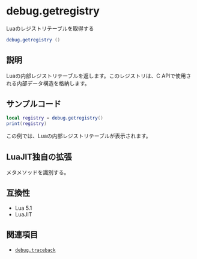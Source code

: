 # debug.getregistry

Luaのレジストリテーブルを取得する

```lua
debug.getregistry ()
```

## 説明

Luaの内部レジストリテーブルを返します。このレジストリは、C APIで使用される内部データ構造を格納します。

## サンプルコード

```lua
local registry = debug.getregistry()
print(registry)
```

この例では、Luaの内部レジストリテーブルが表示されます。

## LuaJIT独自の拡張

メタメソッドを識別する。

## 互換性

- Lua 5.1
- LuaJIT

## 関連項目

- [`debug.traceback`](traceback.md)